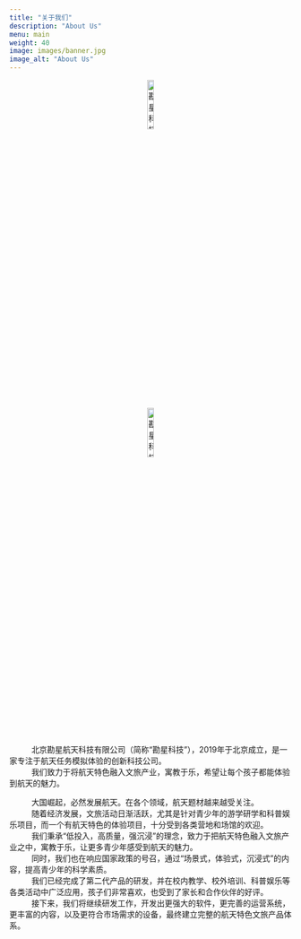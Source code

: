 ```yaml
---
title: "关于我们"
description: "About Us"
menu: main
weight: 40
image: images/banner.jpg
image_alt: "About Us"
---
```


<div style="text-align: center;">
<img src="/images/logo.png" alt="勘星科技" title="勘星科技" width=15%/>
</div>
<div style="text-align: center;">
<img src="/images/勘星科技.png" alt="勘星科技" title="勘星科技" width=15%/>
</div>

&nbsp;&nbsp;&nbsp;&nbsp;&nbsp;&nbsp;&nbsp;&nbsp;&nbsp;
北京勘星航天科技有限公司（简称“勘星科技”），2019年于北京成立，是一家专注于航天任务模拟体验的创新科技公司。
\
&nbsp;&nbsp;&nbsp;&nbsp;&nbsp;&nbsp;&nbsp;&nbsp;&nbsp;
我们致力于将航天特色融入文旅产业，寓教于乐，希望让每个孩子都能体验到航天的魅力。

&nbsp;&nbsp;&nbsp;&nbsp;&nbsp;&nbsp;&nbsp;&nbsp;&nbsp;
大国崛起，必然发展航天。在各个领域，航天题材越来越受关注。
\
&nbsp;&nbsp;&nbsp;&nbsp;&nbsp;&nbsp;&nbsp;&nbsp;&nbsp;
随着经济发展，文旅活动日渐活跃，尤其是针对青少年的游学研学和科普娱乐项目，而一个有航天特色的体验项目，十分受到各类营地和场馆的欢迎。
\
&nbsp;&nbsp;&nbsp;&nbsp;&nbsp;&nbsp;&nbsp;&nbsp;&nbsp;
我们秉承“低投入，高质量，强沉浸”的理念，致力于把航天特色融入文旅产业之中，寓教于乐，让更多青少年感受到航天的魅力。
\
&nbsp;&nbsp;&nbsp;&nbsp;&nbsp;&nbsp;&nbsp;&nbsp;&nbsp;
同时，我们也在响应国家政策的号召，通过“场景式，体验式，沉浸式”的内容，提高青少年的科学素质。
\
&nbsp;&nbsp;&nbsp;&nbsp;&nbsp;&nbsp;&nbsp;&nbsp;&nbsp;
我们已经完成了第二代产品的研发，并在校内教学、校外培训、科普娱乐等各类活动中广泛应用，孩子们非常喜欢，也受到了家长和合作伙伴的好评。
\
&nbsp;&nbsp;&nbsp;&nbsp;&nbsp;&nbsp;&nbsp;&nbsp;&nbsp;
接下来，我们将继续研发工作，开发出更强大的软件，更完善的运营系统，更丰富的内容，以及更符合市场需求的设备，最终建立完整的航天特色文旅产品体系。
